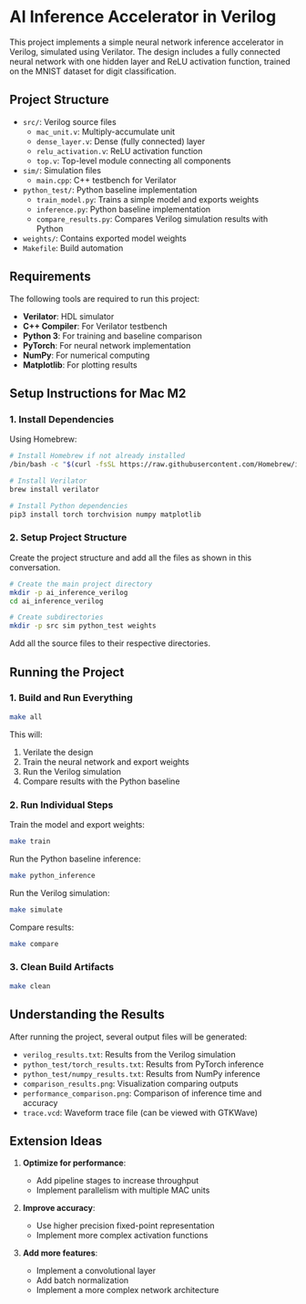 # AI Inference Accelerator in Verilog

This project implements a simple neural network inference accelerator in Verilog, simulated using Verilator. The design includes a fully connected neural network with one hidden layer and ReLU activation function, trained on the MNIST dataset for digit classification.

## Project Structure

- `src/`: Verilog source files
  - `mac_unit.v`: Multiply-accumulate unit 
  - `dense_layer.v`: Dense (fully connected) layer
  - `relu_activation.v`: ReLU activation function
  - `top.v`: Top-level module connecting all components
- `sim/`: Simulation files
  - `main.cpp`: C++ testbench for Verilator
- `python_test/`: Python baseline implementation
  - `train_model.py`: Trains a simple model and exports weights
  - `inference.py`: Python baseline implementation
  - `compare_results.py`: Compares Verilog simulation results with Python
- `weights/`: Contains exported model weights
- `Makefile`: Build automation

## Requirements

The following tools are required to run this project:

- **Verilator**: HDL simulator
- **C++ Compiler**: For Verilator testbench
- **Python 3**: For training and baseline comparison
- **PyTorch**: For neural network implementation
- **NumPy**: For numerical computing
- **Matplotlib**: For plotting results

## Setup Instructions for Mac M2

### 1. Install Dependencies

Using Homebrew:

```bash
# Install Homebrew if not already installed
/bin/bash -c "$(curl -fsSL https://raw.githubusercontent.com/Homebrew/install/HEAD/install.sh)"

# Install Verilator
brew install verilator

# Install Python dependencies
pip3 install torch torchvision numpy matplotlib
```

### 2. Setup Project Structure

Create the project structure and add all the files as shown in this conversation.

```bash
# Create the main project directory
mkdir -p ai_inference_verilog
cd ai_inference_verilog

# Create subdirectories
mkdir -p src sim python_test weights
```

Add all the source files to their respective directories.

## Running the Project

### 1. Build and Run Everything

```bash
make all
```

This will:
1. Verilate the design
2. Train the neural network and export weights
3. Run the Verilog simulation
4. Compare results with the Python baseline

### 2. Run Individual Steps

Train the model and export weights:
```bash
make train
```

Run the Python baseline inference:
```bash
make python_inference
```

Run the Verilog simulation:
```bash
make simulate
```

Compare results:
```bash
make compare
```

### 3. Clean Build Artifacts

```bash
make clean
```

## Understanding the Results

After running the project, several output files will be generated:

- `verilog_results.txt`: Results from the Verilog simulation
- `python_test/torch_results.txt`: Results from PyTorch inference
- `python_test/numpy_results.txt`: Results from NumPy inference
- `comparison_results.png`: Visualization comparing outputs
- `performance_comparison.png`: Comparison of inference time and accuracy
- `trace.vcd`: Waveform trace file (can be viewed with GTKWave)

## Extension Ideas

1. **Optimize for performance**:
   - Add pipeline stages to increase throughput
   - Implement parallelism with multiple MAC units

2. **Improve accuracy**:
   - Use higher precision fixed-point representation
   - Implement more complex activation functions

3. **Add more features**:
   - Implement a convolutional layer
   - Add batch normalization
   - Implement a more complex network architecture